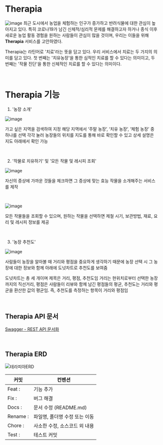 # Therapia

![image](https://github.com/zosungwoo/Therapia/assets/30895117/c3682cec-0c48-4851-844a-dc8a2fa8a000)
최근 도시에서 농업을 체험하는 인구가 증가하고 반려식물에 대한 관심이 높아지고 있다. 특히 코로나19가 남긴 신체적/심리적 문제를 해결하고자 하거나 종식 이후 새로운 농업 활동 경험을 원하는 사람들이 관심이 많을 것이며, 우리는 이들을 위해 **Therapia** 서비스를 고안하였다.

Therapia는 라틴어로 '치료'라는 뜻을 담고 있다. 우리 서비스에서 치료는 두 가지의 의미를 담고 있다. 첫 번째는 '치유농장'을 통한 심적인 치료를 할 수 있다는 의미이고, 두 번째는 '작물 진단'을 통한 신체적인 치료를 할 수 있다는 의미이다. 

<br>

# Therapia 기능

1. '농장 소개'

![image](https://github.com/zosungwoo/Therapia/assets/30895117/85f54544-4b68-4179-8b64-f1098ff9a18c)

가고 싶은 지역을 검색하여 지정
해당 지역에서 ‘주말 농장’, ‘치유 농장’, ‘체험 농장’ 중 하나를 선택
각각 눌러 농장들의 위치를 지도를 통해 바로 확인할 수 있고 상세 설명은 지도 아래에서 확인 가능

<br>

2. '작물로 치유하기' 및 '모든 작물 및 레시피 조회'

![image](https://github.com/zosungwoo/Therapia/assets/30895117/cee84377-f29f-4ee0-8eec-34ae1df27a4a)

자신의 증상에 가까운 것들을 체크하면 그 증상에 맞는 효능 작물을 소개해주는 서비스를 제작

<br>

![image](https://github.com/zosungwoo/Therapia/assets/30895117/0f90e9f1-2d57-48a4-bcb5-c452830a4dd1)

모든 작물들을 조회할 수 있으며, 원하는 작물을 선택하면 제철 시기, 보관방법, 재료, 요리 및 레시피 정보를 제공

<br>

3. '농장 추천도'

![image](https://github.com/zosungwoo/Therapia/assets/30895117/c617d0a7-3ecc-4eae-ba67-f9a0808f54c7)

사람들이 농장을 알아볼 때 거리와 평점을 중요하게 생각하기 때문에 농장 선택 시 그 농장에 대한 정보와 함께 아래에 도넛차트로 추천도를 보여줌

도넛차트는 총 세 개이며 제목은 거리, 평점, 추천도임
거리는 현위치로부터 선택한 농장까지의 직선거리, 평점은 사람들이 리뷰와 함께 남긴 평점들의 평균, 추천도는 거리와 평균을 환산한 값의 평균임. 즉, 추천도를 측정하는 항목이 거리와 평점임

<br>

## Therapia API 문서
[Swagger - REST API 문서화](https://github.com/zosungwoo/Therapia/files/12281674/API.pdf)

<br>

## Therapia ERD
![테라피아ERD](https://user-images.githubusercontent.com/63544044/172849734-612d9abb-6388-4c4b-a7ac-4e56ce3b3819.png)

|커밋|컨벤션|
|-----|-----|
|Feat : |기능 추가|
|Fix : |버그 해결|
|Docs : |문서 수정 (README.md)|
|Rename : |파일명, 폴더명 수정 또는 이동|
|Chore : |사소한 수정, 소스코드 외 내용|
|Test : |테스트 커밋|
